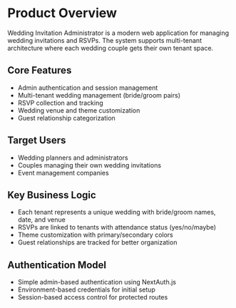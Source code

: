 # Product Overview

Wedding Invitation Administrator is a modern web application for managing wedding invitations and RSVPs. The system supports multi-tenant architecture where each wedding couple gets their own tenant space.

## Core Features

- Admin authentication and session management
- Multi-tenant wedding management (bride/groom pairs)
- RSVP collection and tracking
- Wedding venue and theme customization
- Guest relationship categorization

## Target Users

- Wedding planners and administrators
- Couples managing their own wedding invitations
- Event management companies

## Key Business Logic

- Each tenant represents a unique wedding with bride/groom names, date, and venue
- RSVPs are linked to tenants with attendance status (yes/no/maybe)
- Theme customization with primary/secondary colors
- Guest relationships are tracked for better organization

## Authentication Model

- Simple admin-based authentication using NextAuth.js
- Environment-based credentials for initial setup
- Session-based access control for protected routes
